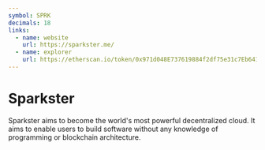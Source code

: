 ```yaml
---
symbol: SPRK
decimals: 18
links:
  - name: website
    url: https://sparkster.me/
  - name: explorer
    url: https://etherscan.io/token/0x971d048E737619884f2df75e31c7Eb6412392328
---
```


# Sparkster

Sparkster aims to become the world's most powerful decentralized cloud. It aims to enable users to build software without any knowledge of programming or blockchain architecture.
